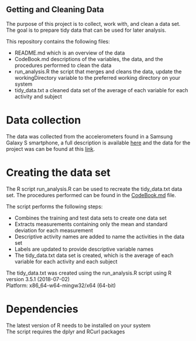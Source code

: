 ## Getting and Cleaning Data

The purpose of this project is to collect, work with, and clean a data set. The goal is to prepare tidy data that can be used for later analysis.

This repository contains the following files:
* README.md which is an overview of the data
* CodeBook.md descriptions of the variables, the data, and the procedures performed to clean the data
* run_analysis.R the script that merges and cleans the data, update the workingDirectory variable to the preferred working directory on your system
* tidy_data.txt a cleaned data set of the average of each variable for each activity and subject 

# Data collection
The data was collected from the accelerometers found in a Samsung Galaxy S smartphone, a full description is available [here](http://archive.ics.uci.edu/ml/datasets/Human+Activity+Recognition+Using+Smartphones) and the data for the project was can be found at this [link](https://d396qusza40orc.cloudfront.net/getdata%2Fprojectfiles%2FUCI%20HAR%20Dataset.zip).

# Creating the data set
The R script run_analysis.R can be used to recreate the tidy_data.txt data set. The procedures performed can be found in the [CodeBook.md](https://github.com/Takoshake/Getting-and-Cleaning-Data-Course-Project/blob/master/CodeBook.md) file.

The script performs the following steps:
* Combines the training and test data sets to create one data set
* Extracts measurements containing only the mean and standard deviation for each measurement
* Descriptive activity names are added to name the activities in the data set
* Labels are updated to provide descriptive variable names
* The tidy_data.txt data set is created, which is the average of each variable for each activity and each subject

The tidy_data.txt was created using the run_analysis.R script using R version 3.5.1 (2018-07-02)  
Platform: x86_64-w64-mingw32/x64 (64-bit)  

# Dependencies
The latest version of R needs to be installed on your system  
The script requires the dplyr and RCurl packages  